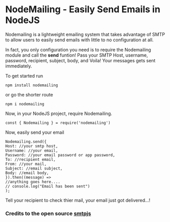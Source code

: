 # NodeMailing - Easily Send Emails in NodeJS

Nodemailing is a lightweight emailing system that takes advantage of SMTP to allow users to easily send emails with little to no configuration at all.

In fact, you only configuration you need is to require the Nodemailing module and call the **send** funtion! Pass your SMTP Host, username, password, recipient, subject, body, and Voila! Your messages gets sent immediately.

To get started run

```
npm install nodemailing
```

or go the shorter route

```
npm i nodemailing
```

Now, in your NodeJS project, require Nodemailing.

```
const { Nodemailing } = require('nodemailing')
```

Now, easily send your email

```
Nodemailing.send({
Host: //your smtp host,
Username: //your email,
Password: //your email password or app password,
To: //recipient email,
From: //your mail,
Subject: //email subject,
Body: //email body,
}).then((message) =>
//anything goes here....
// console.log("Email has been sent")
);
```

Tell your recipient to check thier mail, your email just got delivered...!

### Credits to the open source [smtpjs](https://smtpjs.com/)
